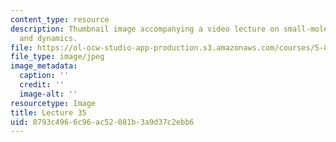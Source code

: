 ```yaml
---
content_type: resource
description: Thumbnail image accompanying a video lecture on small-molecule spectroscopy
  and dynamics.
file: https://ol-ocw-studio-app-production.s3.amazonaws.com/courses/5-80-small-molecule-spectroscopy-and-dynamics-fall-2008/0793c4966c96ac52081b3a9d37c2ebb6_mit5_80f08lec35_th.jpg
file_type: image/jpeg
image_metadata:
  caption: ''
  credit: ''
  image-alt: ''
resourcetype: Image
title: Lecture 35
uid: 0793c496-6c96-ac52-081b-3a9d37c2ebb6
---
```

